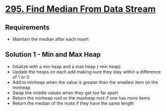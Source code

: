 # [295. Find Median From Data Stream](https://leetcode.com/problems/find-median-from-data-stream/)

## Requirements

- Maintain the median after each insert

## Solution 1 - Min and Max Heap

- Intialize with a min heap and a max heap (-min heap)
- Update the heaps on each add making sure they stay within a difference of 1 or 0
- Add to minheap when the value is greater than the smallest item on the minheap
- Swap the middle values when they get too far apart
- Return the minheap root or the maxheap root if one has more items
- Return the median of the roots if they have the same length
